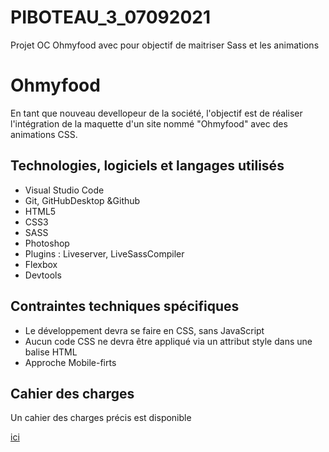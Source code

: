 # PIBOTEAU_3_07092021
 Projet OC Ohmyfood  avec pour objectif de maitriser Sass et les animations
# Ohmyfood
En tant que nouveau devellopeur de la société, l'objectif est de réaliser l'intégration de la maquette d'un site  nommé "Ohmyfood"  avec des animations CSS.


## Technologies, logiciels et langages utilisés
- Visual Studio Code
- Git, GitHubDesktop &Github
- HTML5
- CSS3
- SASS
- Photoshop
- Plugins : Liveserver, LiveSassCompiler
- Flexbox
- Devtools

## Contraintes techniques spécifiques
- Le développement devra se faire en CSS, sans JavaScript
- Aucun code CSS ne devra être appliqué via un attribut style dans une balise HTML
- Approche Mobile-firts

## Cahier des charges
Un cahier des charges précis est disponible <p><a href= https://s3-eu-west-1.amazonaws.com/course.oc-static.com/projects/DW_P3/Brief%20cre%CC%81atif%20-%20Ohmyfood!.pdf> ici </a></p>
